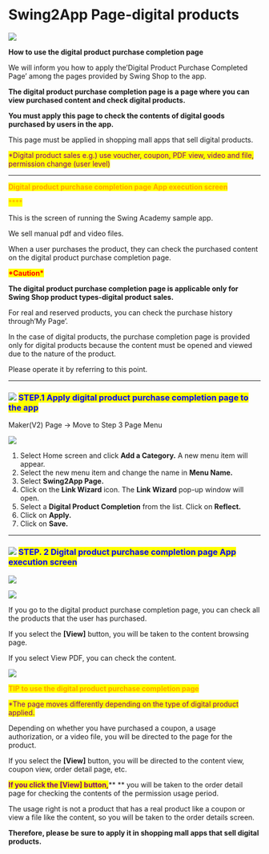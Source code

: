 # Swing2App Page-digital products

![](https://support.swing2app.com/wp-content/uploads/2021/03/swingdigi.png)

**How to use the digital product purchase completion page**

We will inform you how to apply the’Digital Product Purchase Completed Page’ among the pages provided by Swing Shop to the app.

**The digital product purchase completion page is a page where you can view purchased content and check digital products.**

**You must apply this page to check the contents of digital goods purchased by users in the app.**

This page must be applied in shopping mall apps that sell digital products.&#x20;

<mark style="color:purple;">\*Digital product sales e.g.) use voucher, coupon, PDF view, video and file, permission change (user level)</mark>

***

<mark style="color:orange;">**Digital product purchase completion page App execution screen**</mark>

<mark style="color:orange;">****</mark>

This is the screen of running the Swing Academy sample app.

We sell manual pdf and video files.

When a user purchases the product, they can check the purchased content on the digital product purchase completion page.



<mark style="color:red;">**\*Caution\***</mark>

**The digital product purchase completion page is applicable only for Swing Shop product types-digital product sales.**

For real and reserved products, you can check the purchase history through’My Page’.

In the case of digital products, the purchase completion page is provided only for digital products because the content must be opened and viewed due to the nature of the product.

Please operate it by referring to this point.

***

### <mark style="color:blue;"></mark>![](https://wp.swing2app.co.kr/wp-content/uploads/2020/04/%EB%8B%A8%EB%9D%BD1-1.png) <mark style="color:blue;">**STEP.1 Apply digital product purchase completion page to the app**</mark>

Maker(V2) Page → Move to Step 3 Page Menu

![](https://support.swing2app.com/wp-content/uploads/2021/03/%EB%94%94%EC%A7%80%ED%84%B83%EA%B8%80%EB%A1%9C%EB%B2%8C.png)

1. Select Home screen and click **Add a Category.** A new menu item will appear.
2. Select the new menu item and change the name in **Menu Name.**
3. Select **Swing2App Page.**&#x20;
4. Click on the **Link Wizard** icon. The **Link Wizard** pop-up window will open.&#x20;
5. Select a **Digital Product Completion** from the list. Click on **Reflect.**
6. Click on **Apply.**
7. Click on **Save.**

***

### ![](https://wp.swing2app.co.kr/wp-content/uploads/2020/04/%EB%8B%A8%EB%9D%BD1-1.png) <mark style="color:blue;">**STEP. 2 Digital product purchase completion page App execution screen**</mark>

![](https://support.swing2app.com/wp-content/uploads/2018/11/Group-1769@3x.png)

![](https://support.swing2app.com/wp-content/uploads/2018/11/Group-1779@3x.png)

If you go to the digital product purchase completion page, you can check all the products that the user has purchased.

If you select the **\[View]** button, you will be taken to the content browsing page.

If you select View PDF, you can check the content.

![](https://wp.swing2app.co.kr/wp-content/uploads/2018/09/%EC%BA%A1%EC%B2%98-3.png)

<mark style="color:orange;">**TIP to use the digital product purchase completion page**</mark>

<mark style="color:purple;">\*The page moves differently depending on the type of digital product applied.</mark>

Depending on whether you have purchased a coupon, a usage authorization, or a video file, you will be directed to the page for the product.

If you select the **\[View]** button, you will be directed to the content view, coupon view, order detail page, etc.



<mark style="color:purple;">**If you click the \[View] button,**</mark>** ** you will be taken to the order detail page for checking the contents of the permission usage period.

The usage right is not a product that has a real product like a coupon or view a file like the content, so you will be taken to the order details screen.

**Therefore, please be sure to apply it in shopping mall apps that sell digital products.**&#x20;
